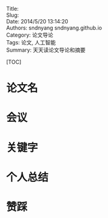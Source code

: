 Title:   
Slug:   
Date: 2014/5/20 13:14:20  
Authors: sndnyang sndnyang.github.io  
Category:  论文导论  
Tags: 论文, 人工智能   
Summary:   天天读论文导论和摘要  

[TOC]

# 论文名



# 会议



# 关键字



# 个人总结



# 赞踩



